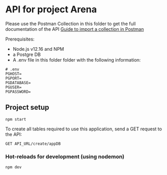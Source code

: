 # API for project Arena

Please use the Postman Collection in this folder to get the full documentation of the API
[Guide to import a collection in Postman](https://learning.postman.com/docs/postman/collection-runs/working-with-data-files/)

Prerequisites:
- Node.js v12.16 and NPM
- a Postgre DB
- A .env file in this folder folder with the following information:
```
# .env
PGHOST=
PGPORT=
PGDATABASE=
PGUSER=
PGPASSWORD=
```

## Project setup
```
npm start
```
To create all tables required to use this application, send a GET request to the API:
```
GET API_URL/create/appDB
```

### Hot-reloads for development (using nodemon)
```
npm dev
```